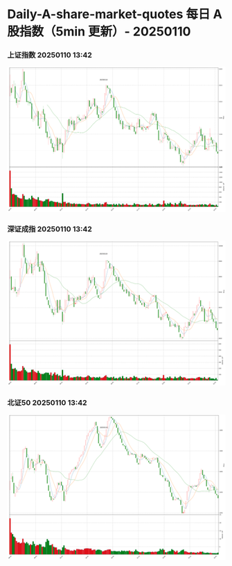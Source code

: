 
# Daily-A-share-market-quotes 每日 A 股指数（5min 更新）- 20250110

### 上证指数 20250110 13:42
![](./fig/2025/1/20250110-sh000001.png)

### 深证成指 20250110 13:42
![](./fig/2025/1/20250110-sz399001.png)

### 北证50 20250110 13:42
![](./fig/2025/1/20250110-bj899050.png)
